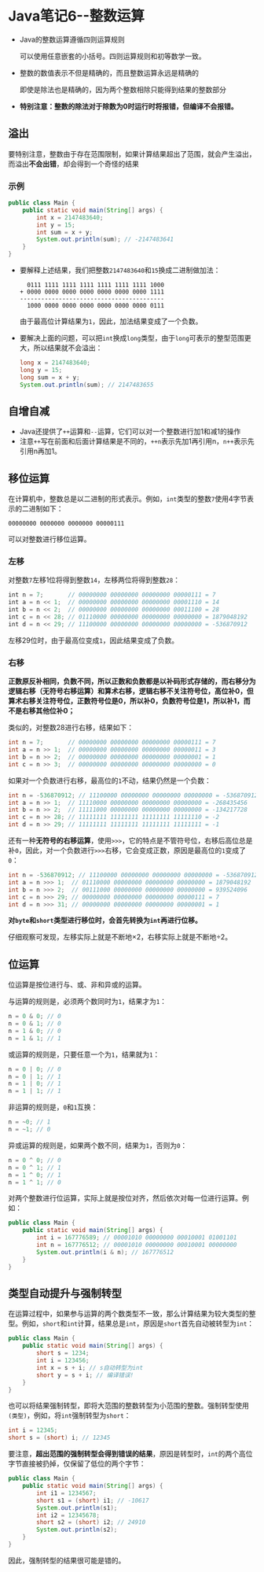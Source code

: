 # Java笔记6--整数运算

* Java的整数运算遵循四则运算规则

  可以使用任意嵌套的小括号。四则运算规则和初等数学一致。

* 整数的数值表示不但是精确的，而且整数运算永远是精确的

  即使是除法也是精确的，因为两个整数相除只能得到结果的整数部分

+ **特别注意：整数的除法对于除数为0时运行时将报错，但编译不会报错。**

## 溢出

要特别注意，整数由于存在范围限制，如果计算结果超出了范围，就会产生溢出，而溢出**不会出错**，却会得到一个奇怪的结果

### 示例

```java
public class Main {
    public static void main(String[] args) {
        int x = 2147483640;
        int y = 15;
        int sum = x + y;
        System.out.println(sum); // -2147483641
    }
}
```

+ 要解释上述结果，我们把整数`2147483640`和`15`换成二进制做加法：

  ```
    0111 1111 1111 1111 1111 1111 1111 1000
  + 0000 0000 0000 0000 0000 0000 0000 1111
  -----------------------------------------
    1000 0000 0000 0000 0000 0000 0000 0111
  ```

  由于最高位计算结果为`1`，因此，加法结果变成了一个负数。

+ 要解决上面的问题，可以把`int`换成`long`类型，由于`long`可表示的整型范围更大，所以结果就不会溢出：

  ```java
  long x = 2147483640;
  long y = 15;
  long sum = x + y;
  System.out.println(sum); // 2147483655
  ```

## 自增自减

+ Java还提供了`++`运算和`--`运算，它们可以对一个整数进行加1和减1的操作
+ 注意`++`写在前面和后面计算结果是不同的，`++n`表示先加1再引用n，`n++`表示先引用n再加1。

## 移位运算

在计算机中，整数总是以二进制的形式表示。例如，`int`类型的整数`7`使用4字节表示的二进制如下：

```ascii
00000000 0000000 0000000 00000111
```

可以对整数进行移位运算。

### 左移

对整数`7`左移1位将得到整数`14`，左移两位将得到整数`28`：

```javascript
int n = 7;       // 00000000 00000000 00000000 00000111 = 7
int a = n << 1;  // 00000000 00000000 00000000 00001110 = 14
int b = n << 2;  // 00000000 00000000 00000000 00011100 = 28
int c = n << 28; // 01110000 00000000 00000000 00000000 = 1879048192
int d = n << 29; // 11100000 00000000 00000000 00000000 = -536870912
```

左移29位时，由于最高位变成`1`，因此结果变成了负数。

### 右移

**正数原反补相同，负数不同，所以正数和负数都是以补码形式存储的，而右移分为逻辑右移（无符号右移运算）和算术右移，逻辑右移不关注符号位，高位补0，但算术右移关注符号位，正数符号位是0，所以补0，负数符号位是1，所以补1，而不是右移其他位补0；**

类似的，对整数28进行右移，结果如下：

```java
int n = 7;       // 00000000 00000000 00000000 00000111 = 7
int a = n >> 1;  // 00000000 00000000 00000000 00000011 = 3
int b = n >> 2;  // 00000000 00000000 00000000 00000001 = 1
int c = n >> 3;  // 00000000 00000000 00000000 00000000 = 0
```

如果对一个负数进行右移，最高位的`1`不动，结果仍然是一个负数：

```java
int n = -536870912; // 11100000 00000000 00000000 00000000 = -536870912
int a = n >> 1;  // 11110000 00000000 00000000 00000000 = -268435456
int b = n >> 2;  // 11111000 00000000 00000000 00000000 = -134217728
int c = n >> 28; // 11111111 11111111 11111111 11111110 = -2
int d = n >> 29; // 11111111 11111111 11111111 11111111 = -1
```

还有一种**无符号的右移运算**，使用`>>>`，它的特点是不管符号位，右移后高位总是补`0`，因此，对一个负数进行`>>>`右移，它会变成正数，原因是最高位的`1`变成了`0`：

```java
int n = -536870912; // 11100000 00000000 00000000 00000000 = -536870912
int a = n >>> 1;  // 01110000 00000000 00000000 00000000 = 1879048192
int b = n >>> 2;  // 00111000 00000000 00000000 00000000 = 939524096
int c = n >>> 29; // 00000000 00000000 00000000 00000111 = 7
int d = n >>> 31; // 00000000 00000000 00000000 00000001 = 1
```

**对`byte`和`short`类型进行移位时，会首先转换为`int`再进行位移。**

仔细观察可发现，左移实际上就是不断地×2，右移实际上就是不断地÷2。

## 位运算

位运算是按位进行与、或、非和异或的运算。

与运算的规则是，必须两个数同时为`1`，结果才为`1`：

```java
n = 0 & 0; // 0
n = 0 & 1; // 0
n = 1 & 0; // 0
n = 1 & 1; // 1
```

或运算的规则是，只要任意一个为`1`，结果就为`1`：

```java
n = 0 | 0; // 0
n = 0 | 1; // 1
n = 1 | 0; // 1
n = 1 | 1; // 1
```

非运算的规则是，`0`和`1`互换：

```java
n = ~0; // 1
n = ~1; // 0
```

异或运算的规则是，如果两个数不同，结果为`1`，否则为`0`：

```java
n = 0 ^ 0; // 0
n = 0 ^ 1; // 1
n = 1 ^ 0; // 1
n = 1 ^ 1; // 0
```

对两个整数进行位运算，实际上就是按位对齐，然后依次对每一位进行运算。例如：

```java
public class Main {
    public static void main(String[] args) {
        int i = 167776589; // 00001010 00000000 00010001 01001101
        int n = 167776512; // 00001010 00000000 00010001 00000000
        System.out.println(i & n); // 167776512
    }
}
```

## 类型自动提升与强制转型

在运算过程中，如果参与运算的两个数类型不一致，那么计算结果为较大类型的整型。例如，`short`和`int`计算，结果总是`int`，原因是`short`首先自动被转型为`int`：

```java
public class Main {
    public static void main(String[] args) {
        short s = 1234;
        int i = 123456;
        int x = s + i; // s自动转型为int
        short y = s + i; // 编译错误!
    }
}
```

也可以将结果强制转型，即将大范围的整数转型为小范围的整数。强制转型使用`(类型)`，例如，将`int`强制转型为`short`：

```java
int i = 12345;
short s = (short) i; // 12345
```

要注意，**超出范围的强制转型会得到错误的结果**，原因是转型时，`int`的两个高位字节直接被扔掉，仅保留了低位的两个字节：

```java
public class Main {
    public static void main(String[] args) {
        int i1 = 1234567;
        short s1 = (short) i1; // -10617
        System.out.println(s1);
        int i2 = 12345678;
        short s2 = (short) i2; // 24910
        System.out.println(s2);
    }
}
```

因此，强制转型的结果很可能是错的。